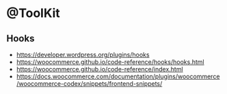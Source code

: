 # @ToolKit

## Hooks

- https://developer.wordpress.org/plugins/hooks
- https://woocommerce.github.io/code-reference/hooks/hooks.html
- https://woocommerce.github.io/code-reference/index.html
- https://docs.woocommerce.com/documentation/plugins/woocommerce/woocommerce-codex/snippets/frontend-snippets/

